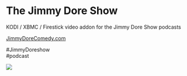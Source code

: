 The Jimmy Dore Show<br>
=============================

KODI / XBMC / Firestick video addon for the Jimmy Dore Show podcasts<br>

<a href="https://jimmydorecomedy.com/">JimmyDoreComedy.com</a><br>

#JimmyDoreshow<br>
#podcast<br>

<a href="https://jimmydorecomedy.com/"><img src="https://upisnvej69-flywheel.netdna-ssl.com/wp-content/uploads/2017/06/slider4c.jpg">
